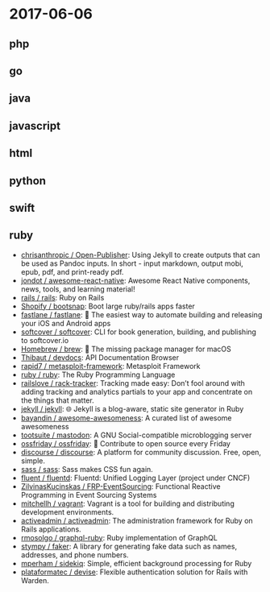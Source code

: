 # 2017-06-06
## php 

## go 

## java 

## javascript 

## html 

## python 

## swift 

## ruby 
* [chrisanthropic /  Open-Publisher](https://github.com//chrisanthropic/Open-Publisher): Using Jekyll to create outputs that can be used as Pandoc inputs. In short - input markdown, output mobi, epub, pdf, and print-ready pdf. 
* [jondot /  awesome-react-native](https://github.com//jondot/awesome-react-native): Awesome React Native components, news, tools, and learning material! 
* [rails /  rails](https://github.com//rails/rails): Ruby on Rails 
* [Shopify /  bootsnap](https://github.com//Shopify/bootsnap): Boot large ruby/rails apps faster 
* [fastlane /  fastlane](https://github.com//fastlane/fastlane): 🚀 The easiest way to automate building and releasing your iOS and Android apps 
* [softcover /  softcover](https://github.com//softcover/softcover): CLI for book generation, building, and publishing to softcover.io 
* [Homebrew /  brew](https://github.com//Homebrew/brew): 🍺 The missing package manager for macOS 
* [Thibaut /  devdocs](https://github.com//Thibaut/devdocs): API Documentation Browser 
* [rapid7 /  metasploit-framework](https://github.com//rapid7/metasploit-framework): Metasploit Framework 
* [ruby /  ruby](https://github.com//ruby/ruby): The Ruby Programming Language 
* [railslove /  rack-tracker](https://github.com//railslove/rack-tracker): Tracking made easy: Don’t fool around with adding tracking and analytics partials to your app and concentrate on the things that matter. 
* [jekyll /  jekyll](https://github.com//jekyll/jekyll): 🌐 Jekyll is a blog-aware, static site generator in Ruby 
* [bayandin /  awesome-awesomeness](https://github.com//bayandin/awesome-awesomeness): A curated list of awesome awesomeness 
* [tootsuite /  mastodon](https://github.com//tootsuite/mastodon): A GNU Social-compatible microblogging server 
* [ossfriday /  ossfriday](https://github.com//ossfriday/ossfriday): 📆 Contribute to open source every Friday 
* [discourse /  discourse](https://github.com//discourse/discourse): A platform for community discussion. Free, open, simple. 
* [sass /  sass](https://github.com//sass/sass): Sass makes CSS fun again. 
* [fluent /  fluentd](https://github.com//fluent/fluentd): Fluentd: Unified Logging Layer (project under CNCF) 
* [ZilvinasKucinskas /  FRP-EventSourcing](https://github.com//ZilvinasKucinskas/FRP-EventSourcing): Functional Reactive Programming in Event Sourcing Systems 
* [mitchellh /  vagrant](https://github.com//mitchellh/vagrant): Vagrant is a tool for building and distributing development environments. 
* [activeadmin /  activeadmin](https://github.com//activeadmin/activeadmin): The administration framework for Ruby on Rails applications. 
* [rmosolgo /  graphql-ruby](https://github.com//rmosolgo/graphql-ruby): Ruby implementation of GraphQL 
* [stympy /  faker](https://github.com//stympy/faker): A library for generating fake data such as names, addresses, and phone numbers. 
* [mperham /  sidekiq](https://github.com//mperham/sidekiq): Simple, efficient background processing for Ruby 
* [plataformatec /  devise](https://github.com//plataformatec/devise): Flexible authentication solution for Rails with Warden. 
